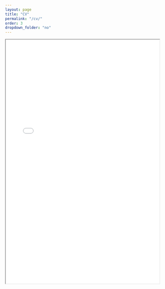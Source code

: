 ```yaml
---
layout: page
title: "CV"
permalink: "/cv/"
order: 3
dropdown_folder: "no"
---
```


<iframe src="//www.dropbox.com/s/ipeaq0opcd1avu8/CV_daniel_vc_2020.pdf?raw=1" width="100%" height="800"></iframe>
